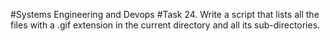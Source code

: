 #Systems Engineering and Devops
#Task 24.
Write a script that lists all the files with a .gif extension in the current directory and all its sub-directories.
